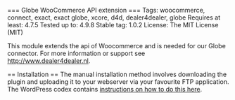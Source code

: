 === Globe WooCommerce API extension ===
Tags: woocommerce, connect, exact, exact globe, xcore, d4d, dealer4dealer, globe
Requires at least: 4.7.5
Tested up to: 4.9.8
Stable tag: 1.0.2
License: The MIT License (MIT)

This module extends the api of Woocommerce and is needed for our Globe connector. For more information or support see http://www.dealer4dealer.nl.

== Installation ==
The manual installation method involves downloading the plugin and uploading it to your webserver via your favourite FTP application. 
The WordPress codex contains [instructions on how to do this here](https://codex.wordpress.org/Managing_Plugins#Manual_Plugin_Installation).